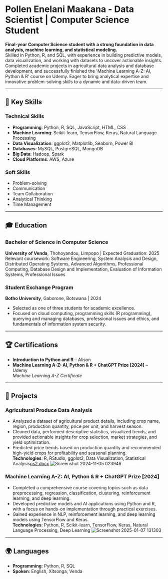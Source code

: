 


# Pollen Enelani Maakana - Data Scientist | Computer Science Student

**Final-year Computer Science student with a strong foundation in data analysis, machine learning, and statistical modeling.**  
Skilled in Python, R, and SQL, with experience in building predictive models, data visualization, and working with datasets to uncover actionable insights. Completed academic projects in agricultural data analysis and database development, and successfully finished the 'Machine Learning A-Z: AI, Python & R' course on Udemy. Eager to bring analytical expertise and innovative problem-solving skills to a dynamic and data-driven team.

---

## 📌 Key Skills

### Technical Skills
- **Programming**: Python, R, SQL, JavaScript, HTML, CSS
- **Machine Learning**: Scikit-learn, TensorFlow, Keras, Natural Language Processing
- **Data Visualization**: ggplot2, Matplotlib, Seaborn, Power BI
- **Databases**: MySQL, PostgreSQL, MongoDB
- **Big Data**: Hadoop, Spark
- **Cloud Platforms**: AWS, Azure

### Soft Skills
- Problem-solving
- Communication
- Team Collaboration
- Analytical Thinking
- Time Management

---

## 🎓 Education

### Bachelor of Science in Computer Science  
**University of Venda**, Thohoyandou, Limpopo | Expected Graduation: 2025  
Relevant coursework: Software Engineering, System Analysis and Design, Distributed Operating Systems, Advanced Algorithms, Professional Computing, Database Design and Implementation, Evaluation of Information Systems, Professional Issues

### Student Exchange Program  
**Botho University**, Gaborone, Botswana | 2024  
- Selected as one of three students for academic excellence.  
- Focused on cloud computing, programming skills (R programming), querying and managing databases, professional issues and ethics, and fundamentals of information system security.

---

## 🏆 Certifications
- **Introduction to Python and R** – Alison
- **Machine Learning A-Z: AI, Python & R + ChatGPT Prize [2024]** – Udemy  
  *Machine Learning A-Z Certificate*

---

## 💼 Projects

### Agricultural Produce Data Analysis  
- Analyzed a dataset of agricultural product details, including crop name, region, production quantity, price per unit, and harvest season.  
- Cleaned data, performed descriptive statistics, visualized trends, and provided actionable insights for crop selection, market strategies, and yield optimization.  
- Predicted price trends based on production quantity and recommended high-yield crops for profitability and seasonal planning.  
**Technologies**: R, RStudio, ggplot2, Data Visualization, Statistical Analysis[ps2.docx](https://github.com/user-attachments/files/18331870/ps2.docx)
![Screenshot 2024-11-05 023946](https://github.com/user-attachments/assets/ed97f3c4-34ce-4ef3-941c-812236f8a84c)


### Machine Learning A-Z: AI, Python & R + ChatGPT Prize [2024]  
- Completed a comprehensive course covering topics such as data preprocessing, regression, classification, clustering, reinforcement learning, and deep learning.  
- Developed predictive models and AI applications using Python and R, with a focus on hands-on implementation through practical exercises.  
- Gained experience in NLP, reinforcement learning, and deep learning models using TensorFlow and Keras.  
**Technologies**: Python, R, Scikit-learn, TensorFlow, Keras, Natural Language Processing, Deep Learning
![Screenshot 2025-01-07 131303](https://github.com/user-attachments/assets/49d6b836-0d9a-41a0-a910-518c1eb6606a)

---

## 🌍 Languages
- **Programming**: Python, R, SQL  
- **Spoken**: English, Xitsonga, Venda



